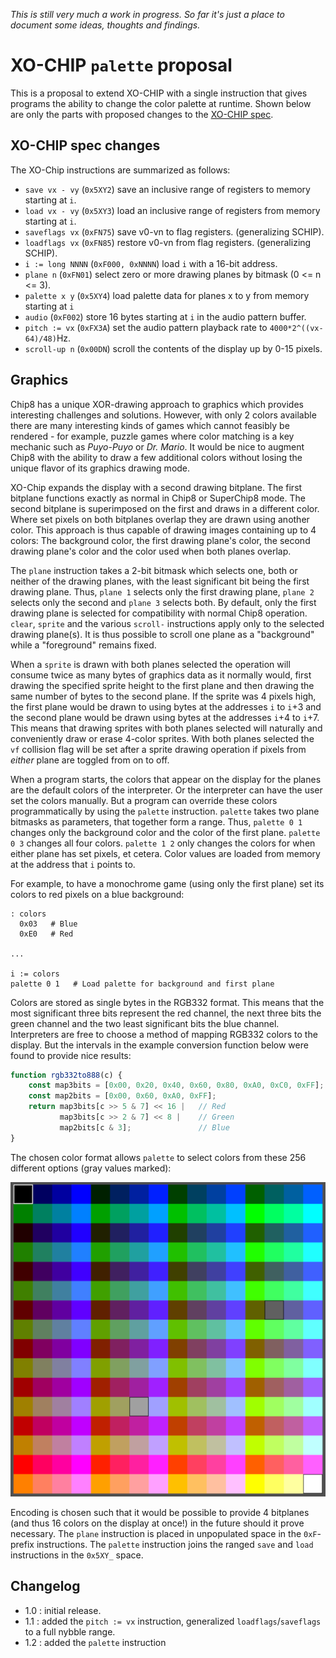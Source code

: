 _This is still very much a work in progress. So far it's just a place to
document some ideas, thoughts and findings._

# XO-CHIP `palette` proposal

This is a proposal to extend XO-CHIP with a single instruction that gives programs the ability to change the color palette at runtime. Shown below are only the parts with proposed changes to the [XO-CHIP spec](https://github.com/JohnEarnest/Octo/blob/gh-pages/docs/XO-ChipSpecification.md).

## XO-CHIP spec changes

The XO-Chip instructions are summarized as follows:

- `save vx - vy` (`0x5XY2`) save an inclusive range of registers to memory starting at `i`.
- `load vx - vy` (`0x5XY3`) load an inclusive range of registers from memory starting at `i`.
- `saveflags vx` (`0xFN75`) save v0-vn to flag registers. (generalizing SCHIP).
- `loadflags vx` (`0xFN85`) restore v0-vn from flag registers. (generalizing SCHIP).
- `i := long NNNN` (`0xF000, 0xNNNN`) load `i` with a 16-bit address.
- `plane n` (`0xFN01`) select zero or more drawing planes by bitmask (0 <= n <= 3).
- `palette x y` (`0x5XY4`) load palette data for planes x to y from memory starting at `i`
- `audio` (`0xF002`) store 16 bytes starting at `i` in the audio pattern buffer.
- `pitch := vx` (`0xFX3A`) set the audio pattern playback rate to `4000*2^((vx-64)/48)`Hz.
- `scroll-up n` (`0x00DN`) scroll the contents of the display up by 0-15 pixels.


Graphics
--------
Chip8 has a unique XOR-drawing approach to graphics which provides interesting challenges and solutions. However, with only 2 colors available there are many interesting kinds of games which cannot feasibly be rendered - for example, puzzle games where color matching is a key mechanic such as _Puyo-Puyo_ or _Dr. Mario_. It would be nice to augment Chip8 with the ability to draw a few additional colors without losing the unique flavor of its graphics drawing mode.

XO-Chip expands the display with a second drawing bitplane. The first bitplane functions exactly as normal in Chip8 or SuperChip8 mode. The second bitplane is superimposed on the first and draws in a different color. Where set pixels on both bitplanes overlap they are drawn using another color. This approach is thus capable of drawing images containing up to 4 colors: The background color, the first drawing plane's color, the second drawing plane's color and the color used when both planes overlap.

The `plane` instruction takes a 2-bit bitmask which selects one, both or neither of the drawing planes, with the least significant bit being the first drawing plane. Thus, `plane 1` selects only the first drawing plane, `plane 2` selects only the second and `plane 3` selects both. By default, only the first drawing plane is selected for compatibility with normal Chip8 operation. `clear`, `sprite` and the various `scroll-` instructions apply only to the selected drawing plane(s). It is thus possible to scroll one plane as a "background" while a "foreground" remains fixed.

When a `sprite` is drawn with both planes selected the operation will consume twice as many bytes of graphics data as it normally would, first drawing the specified sprite height to the first plane and then drawing the same number of bytes to the second plane. If the sprite was 4 pixels high, the first plane would be drawn to using bytes at the addresses `i` to `i`+3 and the second plane would be drawn using bytes at the addresses `i`+4 to `i`+7. This means that drawing sprites with both planes selected will naturally and conveniently draw or erase 4-color sprites. With both planes selected the `vf` collision flag will be set after a sprite drawing operation if pixels from _either_ plane are toggled from on to off.

When a program starts, the colors that appear on the display for the planes are the default colors of the interpreter. Or the interpreter can have the user set the colors manually. But a program can override these colors programmatically by using the `palette` instruction. `palette` takes two plane bitmasks as parameters, that together form a range. Thus, `palette 0 1` changes only the background color and the color of the first plane. `palette 0 3` changes all four colors. `palette 1 2` only changes the colors for when either plane has set pixels, et cetera. Color values are loaded from memory at the address that `i` points to.

For example, to have a monochrome game (using only the first plane) set its colors to red pixels on a blue background:

    : colors
      0x03   # Blue
      0xE0   # Red

    ...

    i := colors
    palette 0 1   # Load palette for background and first plane

Colors are stored as single bytes in the RGB332 format. This means that the most significant three bits represent the red channel, the next three bits the green channel and the two least significant bits the blue channel. Interpreters are free to choose a method of mapping RGB332 colors to the display. But the intervals in the example conversion function below were found to provide nice results:

```javascript
function rgb332to888(c) {
    const map3bits = [0x00, 0x20, 0x40, 0x60, 0x80, 0xA0, 0xC0, 0xFF];
    const map2bits = [0x00, 0x60, 0xA0, 0xFF];
    return map3bits[c >> 5 & 7] << 16 |   // Red
           map3bits[c >> 2 & 7] << 8 |    // Green
           map2bits[c & 3];               // Blue
}
```

The chosen color format allows `palette` to select colors from these 256 different options (gray values marked):

![The 256 colors that `palette` can choose from](./xo-chip-palette-proposal.png)


Encoding is chosen such that it would be possible to provide 4 bitplanes (and thus 16 colors on the display at once!) in the future should it prove necessary. The `plane` instruction is placed in unpopulated space in the `0xF`-prefix instructions. The `palette` instruction joins the ranged `save` and `load` instructions in the `0x5XY_` space.

Changelog
---------
- 1.0 : initial release.
- 1.1 : added the `pitch := vx` instruction, generalized `loadflags`/`saveflags` to a full nybble range.
- 1.2 : added the `palette` instruction
